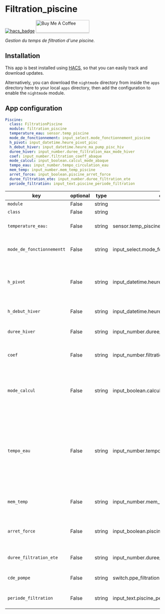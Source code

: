 # Filtration_piscine
[![hacs_badge](https://img.shields.io/badge/HACS-Default-orange.svg?style=for-the-badge)](https://github.com/custom-components/hacs)
<a href="https://www.buymeacoffee.com/uMhxJCzPS" target="_blank"><img src="https://www.buymeacoffee.com/assets/img/custom_images/orange_img.png" alt="Buy Me A Coffee" style="height: 41px !important;width: 174px !important;box-shadow: 0px 3px 2px 0px rgba(190, 190, 190, 0.5) !important;-webkit-box-shadow: 0px 3px 2px 0px rgba(190, 190, 190, 0.5) !important;" ></a>

_Gestion du temps de filtration d'une piscine._

## Installation

This app is best installed using
[HACS](https://github.com/custom-components/hacs), so that you can easily track
and download updates.

Alternatively, you can download the `nightmode` directory from inside the `apps` directory here to your
local `apps` directory, then add the configuration to enable the `nightmode`
module.

## App configuration

```yaml
Piscine:
  class: FiltrationPiscine
  module: filtration_piscine
  temperature_eau: sensor.temp_piscine
  mode_de_fonctionnement: input_select.mode_fonctionnement_piscine
  h_pivot: input_datetime.heure_pivot_pisc
  h_debut_hiver: input_datetime.heure_ma_pump_pisc_hiv
  duree_hiver: input_number.duree_filtration_max_mode_hiver
  coef: input_number.filtration_coeff_abaque
  mode_calcul: input_boolean.calcul_mode_abaque
  tempo_eau: input_number.tempo_circulation_eau
  mem_temp: input_number.mem_temp_piscine
  arret_force: input_boolean.piscine_arret_force
  duree_filtration_ete: input_number.duree_filtration_ete
  periode_filtration: input_text.piscine_periode_filtration
```

key | optional | type | default | description
-- | -- | -- | -- | --
`module` | False | string | | `nightmode`
`class` | False | string | | `NightMode`
`temperature_eau:` | False | string | sensor.temp_piscine | Mesure de la temperature de l'eau.
`mode_de_fonctionnementt` | False | string | input_select.mode_fonctionnement_piscine | Selection du mode fonctionnement de la filtration.
`h_pivot` | False | string | input_datetime.heure_pivot_pisc | Heure pivot autour de laquelle le temps de filtration est réparti (50/50).
`h_debut_hiver` | False | string | input_datetime.heure_ma_pump_pisc_hiv | Heure de début de filtration en hiver.
`duree_hiver` | False | string | input_number.duree_filtration_max_mode_hiver | Durée de la filtration en hiver.
`coef` | False | string | input_number.filtration_coeff_abaque | Coefficient du temps de filtration entre 60 et 140%
`mode_calcul` | False | string | input_boolean.calcul_mode_abaque | Validation de mode de calcul avec Abaque sinon c'est la méthode classique (T°/2)
`tempo_eau` | False | string | input_number.tempo_circulation_eau | # Temps circulation de l'eau avant prise en compte mesure température dans le cas où la mesure de température de l'eau se trouve sur le circuit de pompage.
`mem_temp` | False | string | input_number.mem_temp_piscine |  Memoire de la temperature de l'eau avant arret.
`arret_force` | False | string | input_boolean.piscine_arret_force | Arret forcé filtration- Bloque la filtration si = on.
`duree_filtration_ete` | False | string | input_number.duree_filtration_ete | # Affiche la durée de la filtration en ete.
`cde_pompe` | False | string | switch.ppe_filtration | Switch de commande de la pompe.
`periode_filtration` | False | string | input_text.piscine_periode_filtration | Affichage dans HA des heures de filtration.

